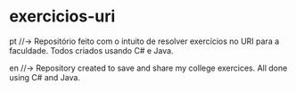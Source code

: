 # exercicios-uri
<p> pt //-> Repositório feito com o intuito de resolver exercícios no URI para a faculdade. Todos criados usando C# e Java.
<p> en //-> Repository created to save and share my college exercices. All done using C# and Java.
